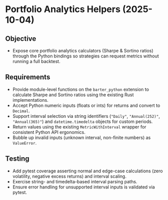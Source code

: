 # Portfolio Analytics Helpers (2025-10-04)

## Objective
- Expose core portfolio analytics calculators (Sharpe & Sortino ratios) through the
  Python bindings so strategies can request metrics without running a full backtest.

## Requirements
- Provide module-level functions on the `barter_python` extension to calculate Sharpe and
  Sortino ratios using the existing Rust implementations.
- Accept Python numeric inputs (floats or ints) for returns and convert to `Decimal`.
- Support interval selection via string identifiers (`"Daily"`, `"Annual(252)"`,
  `"Annual(365)"`) and `datetime.timedelta` objects for custom periods.
- Return values using the existing `MetricWithInterval` wrapper for consistent Python API
  ergonomics.
- Bubble up invalid inputs (unknown interval, non-finite numbers) as `ValueError`.

## Testing
- Add pytest coverage asserting normal and edge-case calculations (zero volatility, negative
  excess returns) and interval scaling.
- Exercise string- and timedelta-based interval parsing paths.
- Ensure error handling for unsupported interval inputs is validated via pytest.
